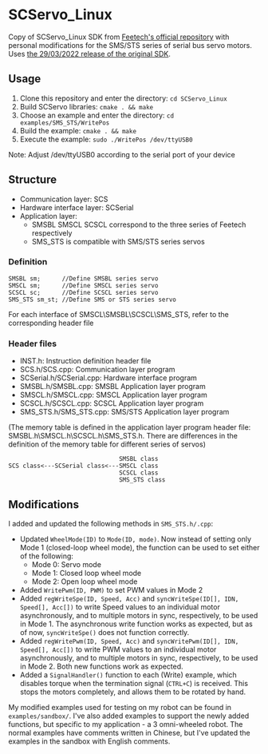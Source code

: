 # SCServo_Linux
Copy of SCServo_Linux SDK from [Feetech's official repository](https://gitee.com/ftservo/SCServoSDK/tree/master) with personal modifications for the SMS/STS series of serial bus servo motors. Uses [the 29/03/2022 release of the original SDK](https://gitee.com/ftservo/SCServoSDK/blob/master/SCServo_Linux_220329.7z).

## Usage

1. Clone this repository and enter the directory: `cd SCServo_Linux`
2. Build SCServo libraries: `cmake . && make`
3. Choose an example and enter the directory: `cd examples/SMS_STS/WritePos`
4. Build the example: `cmake . && make`
5. Execute the example: `sudo ./WritePos /dev/ttyUSB0`
   
Note: Adjust /dev/ttyUSB0 according to the serial port of your device

## Structure

* Communication layer: SCS
* Hardware interface layer: SCSerial
* Application layer:
    * SMSBL SMSCL SCSCL correspond to the three series of Feetech respectively
    * SMS_STS is compatible with SMS/STS series servos

### Definition

```
SMSBL sm;      //Define SMSBL series servo
SMSCL sm;      //Define SMSCL series servo
SCSCL sc;      //Define SCSCL series servo
SMS_STS sm_st; //Define SMS or STS series servo
```

For each interface of SMSCL\SMSBL\SCSCL\SMS_STS, refer to the corresponding header file

### Header files

* INST.h:                  Instruction definition header file
* SCS.h/SCS.cpp:           Communication layer program
* SCSerial.h/SCSerial.cpp: Hardware interface program
* SMSBL.h/SMSBL.cpp:       SMSBL Application layer program
* SMSCL.h/SMSCL.cpp:       SMSCL Application layer program
* SCSCL.h/SCSCL.cpp:       SCSCL Application layer program
* SMS_STS.h/SMS_STS.cpp:   SMS/STS Application layer program

(The memory table is defined in the application layer program header file: SMSBL.h\SMSCL.h\SCSCL.h\SMS_STS.h. There are differences in the definition of the memory table for different series of servos)

```
                               SMSBL class
SCS class<---SCSerial class<---SMSCL class
                               SCSCL class
                               SMS_STS class
```

## Modifications

I added and updated the following methods in `SMS_STS.h/.cpp`:
* Updated `WheelMode(ID)` to `Mode(ID, mode)`. Now instead of setting only Mode 1 (closed-loop wheel mode), the function can be used to set either of the following:
    * Mode 0: Servo mode
    * Mode 1: Closed loop wheel mode
    * Mode 2: Open loop wheel mode
* Added `WritePwm(ID, PWM)` to set PWM values in Mode 2
* Added `regWriteSpe(ID, Speed, Acc)` and `syncWriteSpe(ID[], IDN, Speed[], Acc[])` to write Speed values to an individual motor asynchronously, and to multiple motors in sync, respectively, to be used in Mode 1. The asynchronous write function works as expected, but as of now, `syncWriteSpe()` does not function correctly.
* Added `regWritePwm(ID, Speed, Acc)` and `syncWritePwm(ID[], IDN, Speed[], Acc[])` to write PWM values to an individual motor asynchronously, and to multiple motors in sync, respectively, to be used in Mode 2. Both new functions work as expected.
* Added a `SignalHandler()` function to each (Write) example, which disables torque when the termination signal (`CTRL+C`) is received. This stops the motors completely, and allows them to be rotated by hand.

My modified examples used for testing on my robot can be found in `examples/sandbox/`. I've also added examples to support the newly added functions, but specific to my application - a 3 omni-wheeled robot. The normal examples have comments written in Chinese, but I've updated the examples in the sandbox with English comments. 
